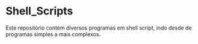 # Shell_Scripts
Este repositório contém diversos programas em shell script, indo desde de programas simples a mais complexos.
